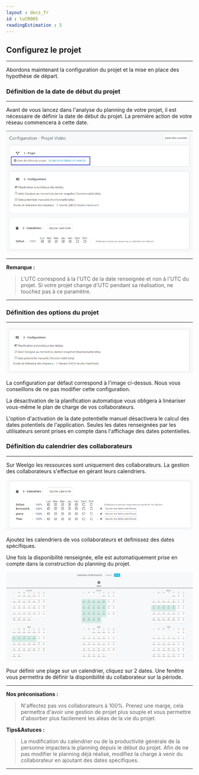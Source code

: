 ```yaml
---
layout : docs_fr
id : tuCR005
readingEstimation : 5
---
```



## Configurez le projet
------------------------

Abordons maintenant la configuration du projet et la mise en place des hypothèse de départ. 


### Définition de la date de début du projet
------------------------


Avant de vous lancez dans l'analyse du planning de votre projet, il est nécessaire de définir la date de début du projet. La première action de votre réseau commencera à cette date. 

<p align="center">
<img src="configurerDateDebut.png">
</p>

---

**Remarque :**
>L'UTC correspond à la l'UTC de la date renseignée et non à l'UTC du projet. Si votre projet change d'UTC pendant sa réalisation, ne touchez pas à ce paramètre. 

---

### Définition des options du projet
------------------------


<p align="center">
<img src="optionProjet.png">
</p>

La configuration par défaut correspond à l'image ci-dessus. Nous vous conseillons de ne pas modifier cette configuration. 

La désactivation de la planification automatique vous obligera à linéariser vous-même le plan de charge de vos collaborateurs.

L'option d'activation de la date potentielle manuel désactivera le calcul des dates potentiels de l'application. Seules les dates renseignées par les utilisateurs seront prises en compte dans l'affichage des dates potentielles. 


### Définition du calendrier des collaborateurs
------------------------

Sur Weelgo les ressources sont uniquement des collaborateurs. La gestion des collaborateurs s'effectue en gérant leurs calendriers. 

<p align="center">
<img src="confProjetCalendrier.png">
</p>


Ajoutez les calendriers de vos collaborateurs et definissez des dates spécifiques. 

Une fois la disponibilité renseignée, elle est automatiquement prise en compte dans la construction du planning du projet. 

<p align="center">
<img src="calendrier.png">
</p>

Pour définir une plage sur un calendrier, cliquez sur 2 dates. Une fenêtre vous permettra de définir la disponibilité du collaborateur sur la période. 

---

**Nos préconisations :**

>N'affectez pas vos collaborateurs à 100%. Prenez une marge, cela permettra d'avoir une gestion de projet plus souple et vous permettre d'absorber plus facilement les aléas de la vie du projet.

**Tips&Astuces :**
>La modification du calendrier ou de la productivité générale de la personne impactera le planning depuis le début du projet. Afin de ne pas modifier le planning déjà réalisé, modifiez la charge à venir du collaborateur en ajoutant des dates spécifiques.

---
